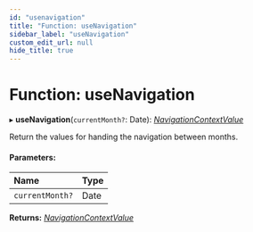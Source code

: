 ```yaml
---
id: "usenavigation"
title: "Function: useNavigation"
sidebar_label: "useNavigation"
custom_edit_url: null
hide_title: true
---
```


# Function: useNavigation

▸ **useNavigation**(`currentMonth?`: Date): [*NavigationContextValue*](../types/navigationcontextvalue.md)

Return the values for handing the navigation between months.

#### Parameters:

Name | Type |
:------ | :------ |
`currentMonth?` | Date |

**Returns:** [*NavigationContextValue*](../types/navigationcontextvalue.md)
